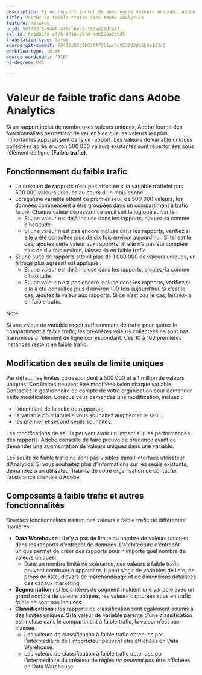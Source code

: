 ```yaml
---
description: Si un rapport inclut de nombreuses valeurs uniques, Adobe fournit des fonctionnalités permettant de veiller à ce que les valeurs les plus importantes apparaissent dans ce rapport.
title: Valeur de faible trafic dans Adobe Analytics
feature: Mesures
uuid: 56f723f8-94e8-478f-8ea3-16dad21dfa1f
exl-id: 6c3d8258-cf75-4716-85fd-ed8520a2c9d5
translation-type: tm+mt
source-git-commit: 78412c2588b07f47981ac0d953893db6b9e1d3c2
workflow-type: tm+mt
source-wordcount: '516'
ht-degree: 94%

---
```


# Valeur de faible trafic dans Adobe Analytics

Si un rapport inclut de nombreuses valeurs uniques, Adobe fournit des fonctionnalités permettant de veiller à ce que les valeurs les plus importantes apparaissent dans ce rapport. Les valeurs de variable uniques collectées après environ 500 000 valeurs existantes sont répertoriées sous l’élément de ligne **(Faible trafic)**.

## Fonctionnement du faible trafic

* La création de rapports n’est pas affectée si la variable n’atteint pas 500 000 valeurs uniques au cours d’un mois donné.
* Lorsqu’une variable atteint ce premier seuil de 500 000 valeurs, les données commencent à être groupées dans un compartiment à trafic faible. Chaque valeur dépassant ce seuil suit la logique suivante :
   * Si une valeur est déjà incluse dans les rapports, ajoutez-la comme d’habitude.
   * Si une valeur n’est pas encore incluse dans les rapports, vérifiez si elle a été consultée plus de dix fois environ aujourd’hui. Si tel est le cas, ajoutez cette valeur aux rapports. Si elle n’a pas été comptée plus de dix fois environ, laissez-la en faible trafic.
* Si une suite de rapports atteint plus de 1 000 000 de valeurs uniques, un filtrage plus agressif est appliqué :
   * Si une valeur est déjà incluse dans les rapports, ajoutez-la comme d’habitude.
   * Si une valeur n’est pas encore incluse dans les rapports, vérifiez si elle a été consultée plus d’environ 100 fois aujourd’hui. Si c’est le cas, ajoutez la valeur aux rapports. Si ce n’est pas le cas, laissez-la en faible trafic.

>[!NOTE]
>
>Si une valeur de variable reçoit suffisamment de trafic pour quitter le compartiment à faible trafic, les premières valeurs collectées ne sont pas transmises à l’élément de ligne correspondant. Ces 10 à 100 premières instances restent en faible trafic.

## Modification des seuils de limite uniques

Par défaut, les limites correspondent à 500 000 et à 1 million de valeurs uniques. Ces limites peuvent être modifiées selon chaque variable. Contactez le gestionnaire de compte de votre organisation pour demander cette modification. Lorsque vous demandez une modification, incluez :

* l’identifiant de la suite de rapports ;
* la variable pour laquelle vous souhaitez augmenter le seuil ;
* les premier et second seuils souhaités.

Les modifications de seuils peuvent avoir un impact sur les performances des rapports. Adobe conseille de faire preuve de prudence avant de demander une augmentation de valeurs uniques dans une variable.

Les seuils de faible trafic ne sont pas visibles dans l’interface utilisateur d’Analytics. Si vous souhaitez plus d’informations sur les seuils existants, demandez à un utilisateur habilité de votre organisation de contacter l’assistance clientèle d’Adobe.

## Composants à faible trafic et autres fonctionnalités

Diverses fonctionnalités traitent des valeurs à faible trafic de différentes manières.

* **Data Warehouse :** il n’y a pas de limite au nombre de valeurs uniques dans les rapports d’entrepôt de données. L’architecture d’entrepôt unique permet de créer des rapports pour n’importe quel nombre de valeurs uniques.
   * Dans un nombre limité de scénarios, des valeurs à faible trafic peuvent continuer à apparaître. Il peut s’agir de variables de liste, de props de liste, d’eVars de marchandisage et de dimensions détaillées des canaux marketing.
* **Segmentation :** si les critères de segment incluent une variable avec un grand nombre de valeurs uniques, les valeurs capturées sous en trafic faible ne sont pas incluses.
* **Classifications :** les rapports de classification sont également soumis à des limites uniques. Si la valeur de variable parente d’une classification est incluse dans le compartiment à faible trafic, la valeur n’est pas classée.
   * Les valeurs de classification à faible trafic obtenues par l’intermédiaire de l’importateur peuvent être affichées en Data Warehouse. <!-- AN-115871 -->
   * Les valeurs de classification à faible trafic obtenues par l’intermédiaire du créateur de règles *ne peuvent pas* être affichées en Data Warehouse. <!-- AN-122872 -->
